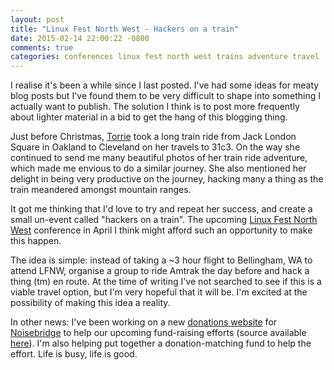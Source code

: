 ```yaml
---
layout: post
title: "Linux Fest North West - Hackers on a train"
date: 2015-02-14 22:00:22 -0800
comments: true
categories: conferences linux fest north west trains adventure travel
---
```


I realise it's been a while since I last posted. I've had some ideas for meaty blog posts but I've found them to be very difficult to shape into something I actually want to publish. The solution I think is to post more frequently about lighter material in a bid to get the hang of this blogging thing.

Just before Christmas, [Torrie](https://hackerbots.net) took a long train ride from Jack London Square in Oakland to Cleveland on her travels to 31c3. On the way she continued to send me many beautiful photos of her train ride adventure, which made me envious to do a similar journey. She also mentioned her delight in being very productive on the journey, hacking many a thing as the train meandered amongst mountain ranges.

It got me thinking that I'd love to try and repeat her success, and create a small un-event called "hackers on a train". The upcoming [Linux Fest North West](http://linuxfestnorthwest.org/2015) conference in April I think might afford such an opportunity to make this happen.

The idea is simple: instead of taking a ~3 hour flight to Bellingham, WA to attend LFNW, organise a group to ride Amtrak the day before and hack a thing (tm) en route. At the time of writing I've not searched to see if this is a viable travel option, but I'm very hopeful that it will be. I'm excited at the possibility of making this idea a reality.

In other news: I've been working on a new [donations website](https://donate.noisebridge.net) for [Noisebridge](https://noisebridge.net) to help our upcoming fund-raising efforts (source available [here](https://github.com/patrickod/noisebridge-donate)). I'm also helping put together a donation-matching fund to help the effort. Life is busy, life is good.
